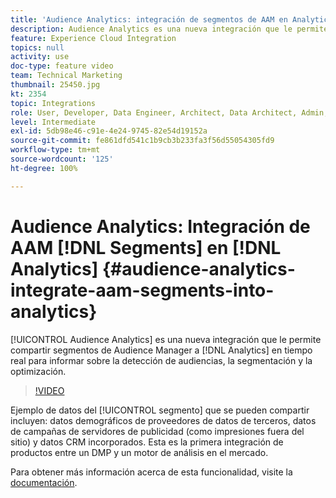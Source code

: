 ```yaml
---
title: 'Audience Analytics: integración de segmentos de AAM en Analytics'
description: Audience Analytics es una nueva integración que le permite compartir segmentos de Audience Manager (AAM) a Analytics (AA) en tiempo real para informar sobre la detección de audiencias, la segmentación y la optimización.
feature: Experience Cloud Integration
topics: null
activity: use
doc-type: feature video
team: Technical Marketing
thumbnail: 25450.jpg
kt: 2354
topic: Integrations
role: User, Developer, Data Engineer, Architect, Data Architect, Admin, Leader
level: Intermediate
exl-id: 5db98e46-c91e-4e24-9745-82e54d19152a
source-git-commit: fe861dfd541c1b9cb3b233fa3f56d55054305fd9
workflow-type: tm+mt
source-wordcount: '125'
ht-degree: 100%

---
```


# Audience Analytics: Integración de AAM [!DNL Segments] en [!DNL Analytics] {#audience-analytics-integrate-aam-segments-into-analytics}

[!UICONTROL Audience Analytics] es una nueva integración que le permite compartir segmentos de Audience Manager a [!DNL Analytics] en tiempo real para informar sobre la detección de audiencias, la segmentación y la optimización.

>[!VIDEO](https://video.tv.adobe.com/v/25450/?quality=12)

Ejemplo de datos del [!UICONTROL segmento] que se pueden compartir incluyen: datos demográficos de proveedores de datos de terceros, datos de campañas de servidores de publicidad (como impresiones fuera del sitio) y datos CRM incorporados. Esta es la primera integración de productos entre un DMP y un motor de análisis en el mercado.

Para obtener más información acerca de esta funcionalidad, visite la [documentación](https://experienceleague.adobe.com/docs/analytics/integration/audience-analytics/mc-audiences-aam.html?lang=es).
